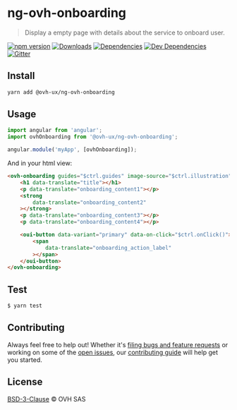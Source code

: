 # ng-ovh-onboarding

> Display a empty page with details about the service to onboard user.

[![npm version](https://badgen.net/npm/v/@ovh-ux/ng-ovh-onboarding)](https://www.npmjs.com/package/@ovh-ux/ng-ovh-onboarding) [![Downloads](https://badgen.net/npm/dt/@ovh-ux/ng-ovh-onboarding)](https://npmjs.com/package/@ovh-ux/ng-ovh-onboarding) [![Dependencies](https://badgen.net/david/dep/ovh/manager/packages/components/ng-ovh-onboarding)](https://npmjs.com/package/@ovh-ux/ng-ovh-onboarding?activeTab=dependencies) [![Dev Dependencies](https://badgen.net/david/dev/ovh/manager/packages/components/ng-ovh-onboarding)](https://npmjs.com/package/@ovh-ux/ng-ovh-onboarding?activeTab=dependencies) [![Gitter](https://badgen.net/badge/gitter/ovh-ux/blue?icon=gitter)](https://gitter.im/ovh/ux)

## Install

```sh
yarn add @ovh-ux/ng-ovh-onboarding
```
## Usage

```js
import angular from 'angular';
import ovhOnboarding from '@ovh-ux/ng-ovh-onboarding';

angular.module('myApp', [ovhOnboarding]);
```

And in your html view:

```html
<ovh-onboarding guides="$ctrl.guides" image-source="$ctrl.illustration">
    <h1 data-translate="title"></h1>
    <p data-translate="onboarding_content1"></p>
    <strong
        data-translate="onboarding_content2"
    ></strong>
    <p data-translate="onboarding_content3"></p>
    <p data-translate="onboarding_content4"></p>

    <oui-button data-variant="primary" data-on-click="$ctrl.onClick()">
        <span
            data-translate="onboarding_action_label"
        ></span>
    </oui-button>
</ovh-onboarding>
```

## Test

```sh
$ yarn test
```

## Contributing

Always feel free to help out! Whether it's [filing bugs and feature requests](https://github.com/ovh/manager/issues/new) or working on some of the [open issues](https://github.com/ovh/manager/issues), our [contributing guide](https://github.com/ovh/manager/blob/master/CONTRIBUTING.md) will help get you started.

## License

[BSD-3-Clause](LICENSE) © OVH SAS
